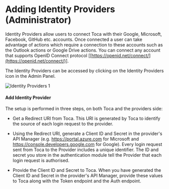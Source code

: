 
# Adding Identity Providers (Administrator)



 
Identity Providers allow users to connect Toca with their Google, Microsoft, Facebook, GitHub etc. accounts. Once connected a user can take advantage of actions which require a connection to these accounts such as the Outlook actions or Google Drive actions. You can connect any account that supports OpenID Connect protocol [[https://openid.net/connect/](https://openid.net/connect/)]. 

The Identity Providers can be accessed by clicking on the Identity Providers icon in the Admin Panel.

![Identity Providers 1](https://docs.toca.io/hs-fs/hubfs/Identity%20Providers%201.png?width=602&name=Identity%20Providers%201.png) 


#### Add Identity Provider

The setup is performed in three steps, on both Toca and the providers side:


- Get a Redirect URI from Toca. This URI is generated by Toca to identify the source of each login request to the provider.


- Using the Redirect URI, generate a Client ID and Secret in the provider's API Manager (e.g. https://portal.azure.com for Microsoft and https://console.developers.google.com for Google). Every login request sent from Toca to the Provider includes a unique identifier. The ID and secret you store in the authentication module tell the Provider that each login request is authorised.




- Provide the Client ID and Secret to Toca. When you have generated the Client ID and Secret in the provider's API Manager, provide these values to Toca along with the Token endpoint and the Auth endpoint.

 
